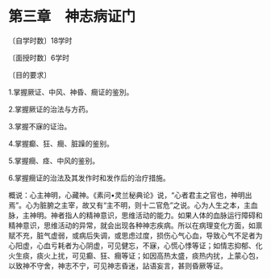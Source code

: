 # 第三章　神志病证门

〔自学时数〕18学时

〔面授时数〕6学时

〔目的要求〕

1.掌握厥证、中风、神昏、癎证的鉴別。

2.掌握厥证的治法与方药。

3.掌握不寐的证治。

4.掌握癫、狂、癎、脏躁的鉴别。

5.掌握癎、痉、中风的鉴别。

6.掌握癎证的治法及其发作时和发作后的治疗措施。

概说：心主神明，心藏神。《素问•灵兰秘典论》说，“心者君主之官也，神明出焉”。心为脏腑之主宰，故又有“主不明，则十二官危”之说。心为人生之本，主血脉，主神明。神者指人的精神意识，思维活动的能力。如果人体的血脉运行障碍和精神意识，思维活动的异常，就会出现各种神志疾病。所以在病理变化方面，如禀赋不充，脏气虚弱，或病后失调，或思虑过度，损伤心气心血，导致心气不足者为心阳虚，心血亏耗者为心阴虚，可见健忘，不寐，心慌心悸等证；如情志抑郁、化火生痰，痰火上扰，可见癫、狂、癎等证；如因高热太盛，痰热内扰，上蒙心包，以致神不守舍，神志不宁，可见神志昏迷，詀语妄言，甚则昏厥等证。
